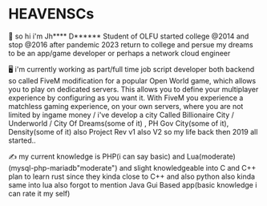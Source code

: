 # HEAVENSCs


👋 so hi i'm Jh**** D****** Student of OLFU started college @2014 and stop @2016 after pandemic 2023 return to college and persue my dreams to be an app/game developer or perhaps a  network cloud engineer 

🖥 i'm currently working as part/full time job  script developer both backend so called FiveM modification for a popular Open World game, which allows you to play on dedicated servers. This allows you to define your multiplayer experience by configuring as you want it. With FiveM you experience a matchless gaming experience, on your own servers, where you are not limited by ingame money / i've develop a city Called Billionaire City / Underworld / City Of Dreams(some of it) , PH Gov City(some of it), Density(some of it) also Project Rev v1 also V2  so my life back then 2019 all started..

✍ my current knowledge is PHP(i can say basic) and Lua(moderate) (mysql-php-mariadb"moderate") and slight knowledgeable into C and C++ plan to learn rust since they kinda close to C++ and also python also kinda same into lua also forgot to mention Java Gui Based app(basic knowledge i can rate it my self)
